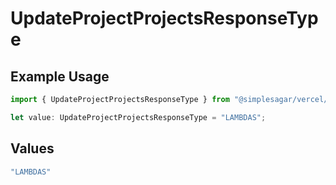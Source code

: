# UpdateProjectProjectsResponseType

## Example Usage

```typescript
import { UpdateProjectProjectsResponseType } from "@simplesagar/vercel/models/updateprojectop.js";

let value: UpdateProjectProjectsResponseType = "LAMBDAS";
```

## Values

```typescript
"LAMBDAS"
```